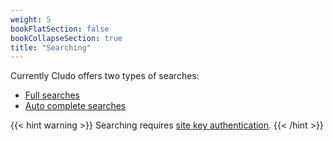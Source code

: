 ```yaml
---
weight: 5
bookFlatSection: false
bookCollapseSection: true
title: "Searching"
---
```


Currently Cludo offers two types of searches:

- [Full searches](full-search)
- [Auto complete searches](autocomplete)

{{< hint warning >}}
  Searching requires [site key authentication](../authentication/#sitekey).
{{< /hint >}}